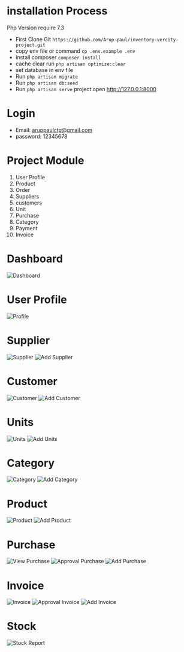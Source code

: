  # installation Process
   Php Version require 7.3

  - First Clone Git ``https://github.com/Arup-paul/inventory-vercity-project.git``
  - copy env file or command   ``cp .env.example .env``
  - install composer ``composer install``
  - cache clear run ``php artisan optimize:clear``
  - set database in env file
  - Run ``php artisan migrate``
  - Run ``php artisan db:seed``
  - Run ``php artisan serve`` project open  http://127.0.0.1:8000
   
  # Login
  - Email:     aruppaulctg@gmail.com
  - password:  12345678

 # Project Module
  1. User Profile
  2. Product
  3. Order
  4. Suppliers
  5. customers
  6. Unit
  7. Purchase
  8. Category
  9. Payment
  10. Invoice
  
  
  # Dashboard 
   
  ![Dashboard](https://github.com/arup-paul/inventory-vercity-project/blob/Main/software-image/home.png "Dashboard")
  
 # User Profile
 ![Profile](https://github.com/arup-paul/inventory-vercity-project/blob/Main/software-image/profile.png "Profile")

 # Supplier
  ![Supplier](https://github.com/arup-paul/inventory-vercity-project/blob/Main/software-image/supplier.png "View Supplier")
  ![Add Supplier](https://github.com/arup-paul/inventory-vercity-project/blob/Main/software-image/add-supplier.png "Create Supplier")

  # Customer
   ![Customer](https://github.com/arup-paul/inventory-vercity-project/blob/Main/software-image/customer.png "Customer")
   ![Add Customer](https://github.com/arup-paul/inventory-vercity-project/blob/Main/software-image/add-cus.png "Create Customer")

  # Units
   ![Units](https://github.com/arup-paul/inventory-vercity-project/blob/Main/software-image/unit.png "Unit")
   ![Add Units](https://github.com/arup-paul/inventory-vercity-project/blob/Main/software-image/add-unit.png "Unit")
   
 # Category 
  ![Category](https://github.com/arup-paul/inventory-vercity-project/blob/Main/software-image/category.png "Category")
  ![Add Category](https://github.com/arup-paul/inventory-vercity-project/blob/Main/software-image/add-category.png "Category")
  

 # Product
   ![Product](https://github.com/arup-paul/inventory-vercity-project/blob/Main/software-image/product.png "Product")
   ![Add Product](https://github.com/arup-paul/inventory-vercity-project/blob/Main/software-image/add-product.png "Product")

 # Purchase
   ![View Purchase](https://github.com/arup-paul/inventory-vercity-project/blob/Main/software-image/view-purchase.png "View")
   ![Approval Purchase](https://github.com/arup-paul/inventory-vercity-project/blob/Main/software-image/approval-purchase.png "Approve")
   ![Add Purchase](https://github.com/arup-paul/inventory-vercity-project/blob/Main/software-image/add-purchase.png "Add")
 
 # Invoice
  ![Invoice](https://github.com/arup-paul/inventory-vercity-project/blob/Main/software-image/view-invoice.png "Invoice")
  ![Approval Invoice](https://github.com/arup-paul/inventory-vercity-project/blob/Main/software-image/approval-invoice.png "Approval")
  ![Add Invoice](https://github.com/arup-paul/inventory-vercity-project/blob/Main/software-image/add-invoice.png "Add")
  
  # Stock 
  
 ![Stock Report ](https://github.com/arup-paul/inventory-vercity-project/blob/Main/software-image/stock-report.png "Stock Report")





